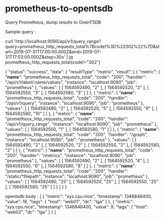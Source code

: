 # prometheus-to-opentsdb
Query Prometheus, dump results to OoenTSDB

Sample query :

curl 'http://localhost:9090/api/v1/query_range?query=prometheus_http_requests_total%7Bcode!%3D%22302%22%7D&start=2019-07-31T17:00:00.000Z&end=2019-07-31T17:03:00.000Z&step=30s' | jq
prometheus_http_requests_total{code!="302"}

{
  "status": "success",
  "data": {
    "resultType": "matrix",
    "result": [
      {
        "metric": {
          "__name__": "prometheus_http_requests_total",
          "code": "200",
          "handler": "/api/v1/label/:name/values",
          "instance": "localhost:9090",
          "job": "prometheus"
        },
        "values": [
          [
            1564592490,
            "2"
          ],
          [
            1564592520,
            "2"
          ],
          [
            1564592550,
            "3"
          ],
          [
            1564592580,
            "3"
          ]
        ]
      },
      {
        "metric": {
          "__name__": "prometheus_http_requests_total",
          "code": "200",
          "handler": "/api/v1/query",
          "instance": "localhost:9090",
          "job": "prometheus"
        },
        "values": [
          [
            1564592490,
            "2"
          ],
          [
            1564592520,
            "5"
          ],
          [
            1564592550,
            "9"
          ],
          [
            1564592580,
            "10"
          ]
        ]
      },
      {
        "metric": {
          "__name__": "prometheus_http_requests_total",
          "code": "200",
          "handler": "/api/v1/query_range",
          "instance": "localhost:9090",
          "job": "prometheus"
        },
        "values": [
          [
            1564592550,
            "1"
          ],
          [
            1564592580,
            "1"
          ]
        ]
      },
      {
        "metric": {
          "__name__": "prometheus_http_requests_total",
          "code": "200",
          "handler": "/graph",
          "instance": "localhost:9090",
          "job": "prometheus"
        },
        "values": [
          [
            1564592490,
            "2"
          ],
          [
            1564592520,
            "2"
          ],
          [
            1564592550,
            "2"
          ],
          [
            1564592580,
            "2"
          ]
        ]
      },
      {
        "metric": {
          "__name__": "prometheus_http_requests_total",
          "code": "200",
          "handler": "/metrics",
          "instance": "localhost:9090",
          "job": "prometheus"
        },
        "values": [
          [
            1564592490,
            "2"
          ],
          [
            1564592520,
            "4"
          ],
          [
            1564592550,
            "6"
          ],
          [
            1564592580,
            "8"
          ]
        ]
      },
      {
        "metric": {
          "__name__": "prometheus_http_requests_total",
          "code": "200",
          "handler": "/static/*filepath",
          "instance": "localhost:9090",
          "job": "prometheus"
        },
        "values": [
          [
            1564592490,
            "25"
          ],
          [
            1564592520,
            "25"
          ],
          [
            1564592550,
            "25"
          ],
          [
            1564592580,
            "25"
          ]
        ]
      }
    ]
  }
}

opentsdb body :
[
    {
        "metric": "sys.cpu.nice",
        "timestamp": 1346846400,
        "value": 18,
        "tags": {
           "host": "web01",
           "dc": "lga"
        }
    },
    {
        "metric": "sys.cpu.nice",
        "timestamp": 1346846400,
        "value": 9,
        "tags": {
           "host": "web02",
           "dc": "lga"
        }
    }
]